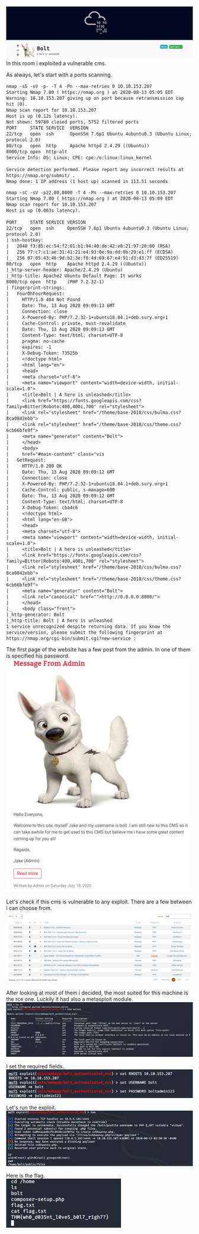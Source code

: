 
![alt_text](https://github.com/Alex-Stinga/TryHackMe/blob/master/Great_rooms/Bolt/images/56-1.png)
In this room i exploited a vulnerable cms.

As always, let's start with a ports scanning.

```text
nmap -sS -sV -p- -T 4 -Pn --max-retries 0 10.10.153.207
Starting Nmap 7.80 ( https://nmap.org ) at 2020-08-13 05:05 EDT
Warning: 10.10.153.207 giving up on port because retransmission cap hit (0).
Nmap scan report for 10.10.153.207
Host is up (0.12s latency).
Not shown: 59780 closed ports, 5752 filtered ports
PORT     STATE SERVICE  VERSION
22/tcp   open  ssh      OpenSSH 7.6p1 Ubuntu 4ubuntu0.3 (Ubuntu Linux; protocol 2.0)
80/tcp   open  http     Apache httpd 2.4.29 ((Ubuntu))
8000/tcp open  http-alt
Service Info: OS: Linux; CPE: cpe:/o:linux:linux_kernel

Service detection performed. Please report any incorrect results at https://nmap.org/submit/ .
Nmap done: 1 IP address (1 host up) scanned in 113.51 seconds
```

```text
nmap -sC -sV -p22,80,8000 -T 4 -Pn --max-retries 0 10.10.153.207
Starting Nmap 7.80 ( https://nmap.org ) at 2020-08-13 05:09 EDT
Nmap scan report for 10.10.153.207
Host is up (0.063s latency).

PORT     STATE SERVICE VERSION
22/tcp   open  ssh     OpenSSH 7.6p1 Ubuntu 4ubuntu0.3 (Ubuntu Linux; protocol 2.0)
| ssh-hostkey: 
|   2048 f3:85:ec:54:f2:01:b1:94:40:de:42:e8:21:97:20:80 (RSA)
|   256 77:c7:c1:ae:31:41:21:e4:93:0e:9a:dd:0b:29:e1:ff (ECDSA)
|_  256 07:05:43:46:9d:b2:3e:f0:4d:69:67:e4:91:d3:d3:7f (ED25519)
80/tcp   open  http    Apache httpd 2.4.29 ((Ubuntu))
|_http-server-header: Apache/2.4.29 (Ubuntu)
|_http-title: Apache2 Ubuntu Default Page: It works
8000/tcp open  http    (PHP 7.2.32-1)
| fingerprint-strings: 
|   FourOhFourRequest: 
|     HTTP/1.0 404 Not Found
|     Date: Thu, 13 Aug 2020 09:09:13 GMT
|     Connection: close
|     X-Powered-By: PHP/7.2.32-1+ubuntu18.04.1+deb.sury.org+1
|     Cache-Control: private, must-revalidate
|     Date: Thu, 13 Aug 2020 09:09:13 GMT
|     Content-Type: text/html; charset=UTF-8
|     pragma: no-cache
|     expires: -1
|     X-Debug-Token: 73525b
|     <!doctype html>
|     <html lang="en">
|     <head>
|     <meta charset="utf-8">
|     <meta name="viewport" content="width=device-width, initial-scale=1.0">
|     <title>Bolt | A hero is unleashed</title>
|     <link href="https://fonts.googleapis.com/css?family=Bitter|Roboto:400,400i,700" rel="stylesheet">
|     <link rel="stylesheet" href="/theme/base-2018/css/bulma.css?8ca0842ebb">
|     <link rel="stylesheet" href="/theme/base-2018/css/theme.css?6cb66bfe9f">
|     <meta name="generator" content="Bolt">
|     </head>
|     <body>
|     href="#main-content" class="vis
|   GetRequest: 
|     HTTP/1.0 200 OK
|     Date: Thu, 13 Aug 2020 09:09:12 GMT
|     Connection: close
|     X-Powered-By: PHP/7.2.32-1+ubuntu18.04.1+deb.sury.org+1
|     Cache-Control: public, s-maxage=600
|     Date: Thu, 13 Aug 2020 09:09:12 GMT
|     Content-Type: text/html; charset=UTF-8
|     X-Debug-Token: cba4c6
|     <!doctype html>
|     <html lang="en-GB">
|     <head>
|     <meta charset="utf-8">
|     <meta name="viewport" content="width=device-width, initial-scale=1.0">
|     <title>Bolt | A hero is unleashed</title>
|     <link href="https://fonts.googleapis.com/css?family=Bitter|Roboto:400,400i,700" rel="stylesheet">
|     <link rel="stylesheet" href="/theme/base-2018/css/bulma.css?8ca0842ebb">
|     <link rel="stylesheet" href="/theme/base-2018/css/theme.css?6cb66bfe9f">
|     <meta name="generator" content="Bolt">
|     <link rel="canonical" href="">http://0.0.0.0:8000/">
|     </head>
|_    <body class="front">
|_http-generator: Bolt
|_http-title: Bolt | A hero is unleashed
1 service unrecognized despite returning data. If you know the service/version, please submit the following fingerprint at https://nmap.org/cgi-bin/submit.cgi?new-service :
```

The first page of the website has a few post from the admin. In one of them is specified his password.
![alt_text](https://github.com/Alex-Stinga/TryHackMe/blob/master/Great_rooms/Bolt/images/56-2.png)

Let's check if this cms is vulnerable to any exploit. There are a few between i can choose from.
![alt_text](https://github.com/Alex-Stinga/TryHackMe/blob/master/Great_rooms/Bolt/images/56-3.png)

After looking at most of them i decided, the most suited for this machine is the rce one. Luckily it had also a metasploit module.  
![alt_text](https://github.com/Alex-Stinga/TryHackMe/blob/master/Great_rooms/Bolt/images/56-4.png)

I set the required fields.  
![alt_text](https://github.com/Alex-Stinga/TryHackMe/blob/master/Great_rooms/Bolt/images/56-5.png)

Let's run the exploit.
![alt_text](https://github.com/Alex-Stinga/TryHackMe/blob/master/Great_rooms/Bolt/images/56-6.png)

Here is the flag.  
![alt_text](https://github.com/Alex-Stinga/TryHackMe/blob/master/Great_rooms/Bolt/images/56-7.png)
